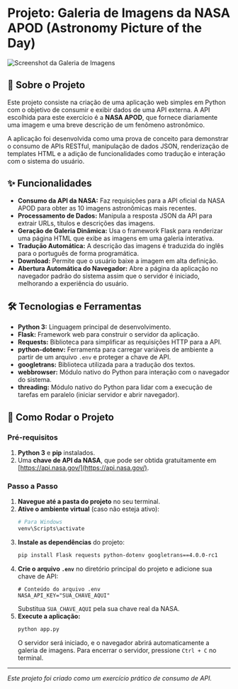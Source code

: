 # Projeto: Galeria de Imagens da NASA APOD (Astronomy Picture of the Day)

![Screenshot da Galeria de Imagens](https://i.imgur.com/your-image-url-here.png)

## 📖 Sobre o Projeto

Este projeto consiste na criação de uma aplicação web simples em Python com o objetivo de consumir e exibir dados de uma API externa. A API escolhida para este exercício é a **NASA APOD**, que fornece diariamente uma imagem e uma breve descrição de um fenômeno astronômico.

A aplicação foi desenvolvida como uma prova de conceito para demonstrar o consumo de APIs RESTful, manipulação de dados JSON, renderização de templates HTML e a adição de funcionalidades como tradução e interação com o sistema do usuário.

## ✨ Funcionalidades

* **Consumo da API da NASA:** Faz requisições para a API oficial da NASA APOD para obter as 10 imagens astronômicas mais recentes.
* **Processamento de Dados:** Manipula a resposta JSON da API para extrair URLs, títulos e descrições das imagens.
* **Geração de Galeria Dinâmica:** Usa o framework Flask para renderizar uma página HTML que exibe as imagens em uma galeria interativa.
* **Tradução Automática:** A descrição das imagens é traduzida do inglês para o português de forma programática.
* **Download:** Permite que o usuário baixe a imagem em alta definição.
* **Abertura Automática do Navegador:** Abre a página da aplicação no navegador padrão do sistema assim que o servidor é iniciado, melhorando a experiência do usuário.

## 🛠 Tecnologias e Ferramentas

* **Python 3:** Linguagem principal de desenvolvimento.
* **Flask:** Framework web para construir o servidor da aplicação.
* **Requests:** Biblioteca para simplificar as requisições HTTP para a API.
* **python-dotenv:** Ferramenta para carregar variáveis de ambiente a partir de um arquivo `.env` e proteger a chave de API.
* **googletrans:** Biblioteca utilizada para a tradução dos textos.
* **webbrowser:** Módulo nativo do Python para interação com o navegador do sistema.
* **threading:** Módulo nativo do Python para lidar com a execução de tarefas em paralelo (iniciar servidor e abrir navegador).

## 🚀 Como Rodar o Projeto

### Pré-requisitos

1.  **Python 3** e **pip** instalados.
2.  Uma **chave de API da NASA**, que pode ser obtida gratuitamente em [https://api.nasa.gov/](https://api.nasa.gov/).

### Passo a Passo

1.  **Navegue até a pasta do projeto** no seu terminal.
2.  **Ative o ambiente virtual** (caso não esteja ativo):
    ```bash
    # Para Windows
    venv\Scripts\activate
    ```
3.  **Instale as dependências** do projeto:
    ```bash
    pip install Flask requests python-dotenv googletrans==4.0.0-rc1
    ```
4.  **Crie o arquivo `.env`** no diretório principal do projeto e adicione sua chave de API:
    ```
    # Conteúdo do arquivo .env
    NASA_API_KEY="SUA_CHAVE_AQUI"
    ```
    Substitua `SUA_CHAVE_AQUI` pela sua chave real da NASA.
5.  **Execute a aplicação:**
    ```bash
    python app.py
    ```
    O servidor será iniciado, e o navegador abrirá automaticamente a galeria de imagens. Para encerrar o servidor, pressione `Ctrl + C` no terminal.

---
_Este projeto foi criado como um exercício prático de consumo de API._